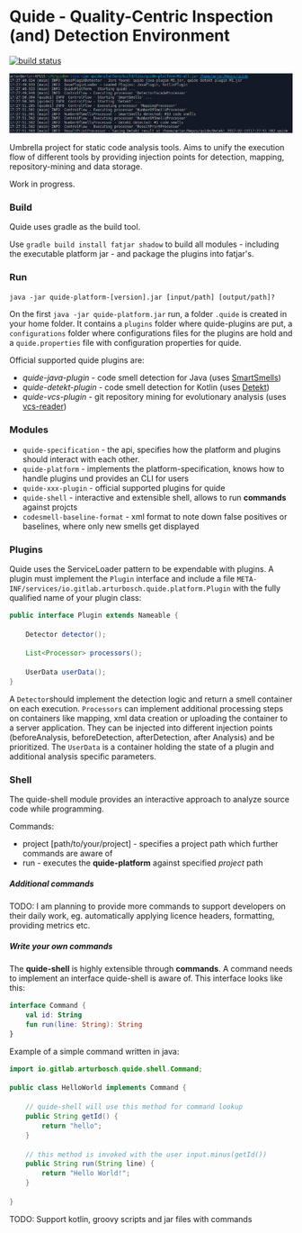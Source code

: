 # Quide - Quality-Centric Inspection (and) Detection Environment

[![build status](https://gitlab.com/arturbosch/jpal/badges/master/build.svg)](https://gitlab.com/arturbosch/quide/commits/master)

![quide in action](img/quide.png "quide in action")

Umbrella project for static code analysis tools. 
Aims to unify the execution flow of different tools by providing injection points for detection, mapping, repository-mining and data storage.

Work in progress.


### Build

Quide uses gradle as the build tool.

Use `gradle build install fatjar shadow` to build all modules - including the executable platform jar -
and package the plugins into fatjar's.

### Run

`java -jar quide-platform-[version].jar [input/path] [output/path]?`

On the first `java -jar quide-platform.jar` run, a folder `.quide` is created in your home folder.
It contains a `plugins` folder where quide-plugins are put, a `configurations` folder where
configurations files for the plugins are hold and a `quide.properties` file with configuration properties for quide.

Official supported quide plugins are:

- _quide-java-plugin_ - code smell detection for Java (uses [SmartSmells](https://github.com/arturbosch/SmartSmells))
- _quide-detekt-plugin_ - code smell detection for Kotlin (uses [Detekt](https://github.com/arturbosch/detekt))
- _quide-vcs-plugin_ - git repository mining for evolutionary analysis (uses [vcs-reader](https://github.com/dkandalov/vcs-reader))

### Modules

- `quide-specification` - the api, specifies how the platform and plugins should interact with each other.
- `quide-platform` - implements the platform-specification, knows how to handle plugins und provides an CLI for users
- `quide-xxx-plugin` - official supported plugins for quide
- `quide-shell` - interactive and extensible shell, allows to run __commands__ against projcts
- `codesmell-baseline-format` - xml format to note down false positives or baselines, where only new smells get displayed

### Plugins

Quide uses the ServiceLoader pattern to be expendable with plugins. 
A plugin must implement the `Plugin` interface and include a file `META-INF/services/io.gitlab.arturbosch.quide.platform.Plugin` with the 
fully qualified name of your plugin class:
```java
public interface Plugin extends Nameable {

	Detector detector();

	List<Processor> processors();

	UserData userData();
}
```

A `Detector`should implement the detection logic and return a smell container on each execution.
`Processors` can implement additional processing steps on containers like mapping, xml data creation or uploading the container to a
server application. They can be injected into different injection points (beforeAnalysis, beforeDetection, afterDetection, after Analysis)
and be prioritized. The `UserData` is a container holding the state of a plugin and additional analysis specific parameters.

### Shell

The quide-shell module provides an interactive approach to analyze source code while programming.

Commands:
- project [path/to/your/project] - specifies a project path which further commands are aware of
- run - executes the __quide-platform__ against specified _project_ path

##### Additional commands

TODO: I am planning to provide more commands to support developers on their daily work, eg. automatically applying licence
headers, formatting, providing metrics etc.

##### Write your own commands

The __quide-shell__ is highly extensible through __commands__. A command needs to implement
an interface quide-shell is aware of. This interface looks like this:

```kotlin
interface Command {
	val id: String
	fun run(line: String): String
}
```

Example of a simple command written in java:

```java
import io.gitlab.arturbosch.quide.shell.Command;

public class HelloWorld implements Command {

    // quide-shell will use this method for command lookup
    public String getId() {
        return "hello";
    }
        
    // this method is invoked with the user input.minus(getId())
    public String run(String line) {
        return "Hello World!";
    }	
    
}
```

TODO: Support kotlin, groovy scripts and jar files with commands

